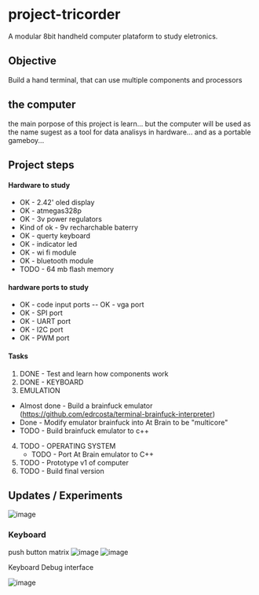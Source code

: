 # project-tricorder

A modular 8bit handheld computer plataform to study eletronics. 

## Objective 

Build a hand terminal, that can use multiple components and processors

## the computer 

the main porpose of this project is learn... but the computer will be used as the name sugest as a tool for data analisys in hardware... and as a portable gameboy... 

## Project steps 

#### Hardware to study 

- OK - 2.42' oled display 
- OK - atmegas328p 
- OK - 3v power regulators 
- Kind of ok - 9v recharchable baterry 
- OK - querty keyboard 
- OK - indicator led 
- OK - wi fi module 
- OK - bluetooth module
- TODO - 64 mb flash memory 


#### hardware ports to study 

- OK - code input ports
-- OK - vga port 
- OK - SPI port 
- OK - UART port 
- OK - I2C port 
- OK - PWM port 

#### Tasks

1. DONE - Test and learn how components work 
2. DONE - KEYBOARD 
3. EMULATION 
  - Almost done - Build a brainfuck emulator  (https://github.com/edrcosta/terminal-brainfuck-interpreter)
  - Done - Modify emulator brainfuck into At Brain to be "multicore" 
  - TODO - Build brainfuck emulator to c++
4. TODO - OPERATING SYSTEM 
   - TODO - Port At Brain emulator to C++  
5. TODO - Prototype v1 of computer
6. TODO - Build final version 

## Updates / Experiments

![image](https://user-images.githubusercontent.com/3594012/118572034-d3e47500-b755-11eb-8b06-7ed4595c64fc.png)

### Keyboard 

push button matrix 
![image](https://user-images.githubusercontent.com/3594012/118571406-553b0800-b754-11eb-9af5-ffc90810b4da.png)
![image](https://user-images.githubusercontent.com/3594012/118571421-5cfaac80-b754-11eb-88ae-4f1f8d5be271.png)

Keyboard Debug interface 

![image](https://user-images.githubusercontent.com/3594012/118571481-89162d80-b754-11eb-8d5a-9121adab3d9a.png)
